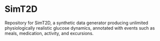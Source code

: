 # SimT2D
Repository for SimT2D, a synthetic data generator producing unlimited physiologically realistic glucose dynamics, annotated with events such as meals, medication, activity, and excursions.
